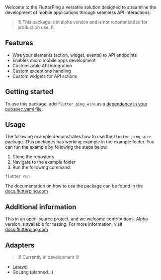 Welcome to the FlutterPing a versatile solution designed to streamline the development of mobile applications through seamless API interactions.

> !!! This package is in alpha version and is not recommended for production use. !!!

## Features

- Wire your elements (action, widget, events) to API endpoints
- Enables micro mobile apps development
- Customizable API integration
- Custom exceptions handling
- Custom widgets for API actions

## Getting started

To use this package, add `flutter_ping_wire` as a [dependency in your pubspec.yaml file](https://flutter.dev/docs/development/packages-and-plugins/using-packages).

## Usage

The following example demonstrates how to use the `flutter_ping_wire` package. This packages has working example in the example folder. You can run the example by following the steps below:

1. Clone the repository
2. Navigate to the example folder
3. Run the following command:

```bash
flutter run
```

The documentation on how to use the package can be found in the [docs.flutterping.com](https://docs.flutterping.com)

## Additional information

This in an open-source project, and we welcome contributions.
Alpha version is available for testing. For more information, visit [docs.flutterping.com](https://docs.flutterping.com)

## Adapters
> !!! Currently in development !!!
- [Laravel](https://github.com/yahya077/flutterping-laravel/)
- GoLang (planned...)
